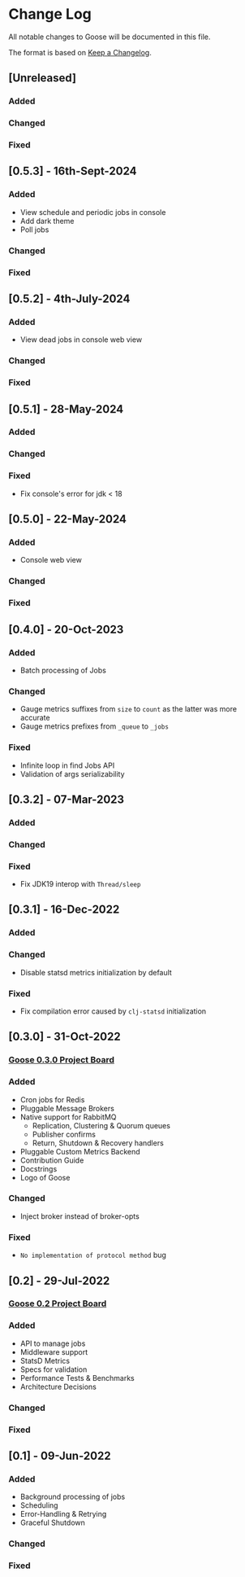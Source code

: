 # Change Log

All notable changes to Goose will be documented in this file.

The format is based on [Keep a Changelog](http://keepachangelog.com/).

## [Unreleased]

### Added
### Changed
### Fixed

## [0.5.3] - 16th-Sept-2024

### Added
- View schedule and periodic jobs in console
- Add dark theme
- Poll jobs
### Changed
### Fixed

## [0.5.2] - 4th-July-2024

### Added
- View dead jobs in console web view
### Changed
### Fixed

## [0.5.1] - 28-May-2024

### Added
### Changed
### Fixed
- Fix console's error for jdk < 18

## [0.5.0] - 22-May-2024

### Added
- Console web view
### Changed
### Fixed

## [0.4.0] - 20-Oct-2023

### Added
- Batch processing of Jobs
### Changed
- Gauge metrics suffixes from `size` to `count` as the latter was more accurate
- Gauge metrics prefixes from `_queue` to `_jobs`
### Fixed
- Infinite loop in find Jobs API
- Validation of args serializability

## [0.3.2] - 07-Mar-2023

### Added
### Changed
### Fixed
- Fix JDK19 interop with `Thread/sleep`

## [0.3.1] - 16-Dec-2022

### Added
### Changed
- Disable statsd metrics initialization by default
### Fixed
- Fix compilation error caused by `clj-statsd` initialization
 
## [0.3.0] - 31-Oct-2022

### [Goose 0.3.0 Project Board](https://github.com/orgs/nilenso/projects/6)

### Added
- Cron jobs for Redis
- Pluggable Message Brokers
- Native support for RabbitMQ
    - Replication, Clustering & Quorum queues
    - Publisher confirms
    - Return, Shutdown & Recovery handlers
- Pluggable Custom Metrics Backend
- Contribution Guide
- Docstrings
- Logo of Goose

### Changed
- Inject broker instead of broker-opts

### Fixed
- `No implementation of protocol method` bug

## [0.2] - 29-Jul-2022

### [Goose 0.2 Project Board](https://github.com/orgs/nilenso/projects/1)

### Added
- API to manage jobs
- Middleware support
- StatsD Metrics
- Specs for validation
- Performance Tests & Benchmarks
- Architecture Decisions

### Changed
### Fixed

## [0.1] - 09-Jun-2022

### Added
- Background processing of jobs
- Scheduling
- Error-Handling & Retrying
- Graceful Shutdown

### Changed
### Fixed
